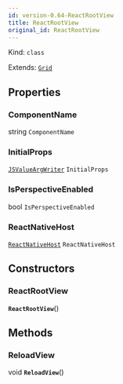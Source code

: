 ```yaml
---
id: version-0.64-ReactRootView
title: ReactRootView
original_id: ReactRootView
---
```


Kind: `class`

Extends: [`Grid`](https://docs.microsoft.com/uwp/api/Windows.UI.Xaml.Controls.Grid)



## Properties
### ComponentName
 string `ComponentName`

### InitialProps
 [`JSValueArgWriter`](JSValueArgWriter) `InitialProps`

### IsPerspectiveEnabled
 bool `IsPerspectiveEnabled`

### ReactNativeHost
 [`ReactNativeHost`](ReactNativeHost) `ReactNativeHost`


## Constructors
### ReactRootView
 **`ReactRootView`**()




## Methods
### ReloadView
void **`ReloadView`**()




